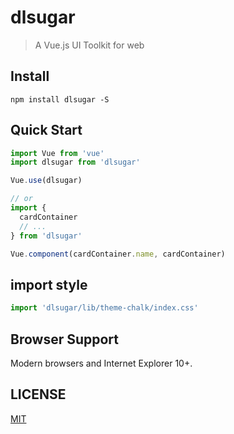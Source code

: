 # dlsugar

> A Vue.js UI Toolkit for web


## Install
```shell
npm install dlsugar -S
```

## Quick Start
``` javascript
import Vue from 'vue'
import dlsugar from 'dlsugar'

Vue.use(dlsugar)

// or
import {
  cardContainer
  // ...
} from 'dlsugar'

Vue.component(cardContainer.name, cardContainer)
```


## import style
```javascript
import 'dlsugar/lib/theme-chalk/index.css'
```

## Browser Support
Modern browsers and Internet Explorer 10+.

## LICENSE
[MIT](LICENSE)


